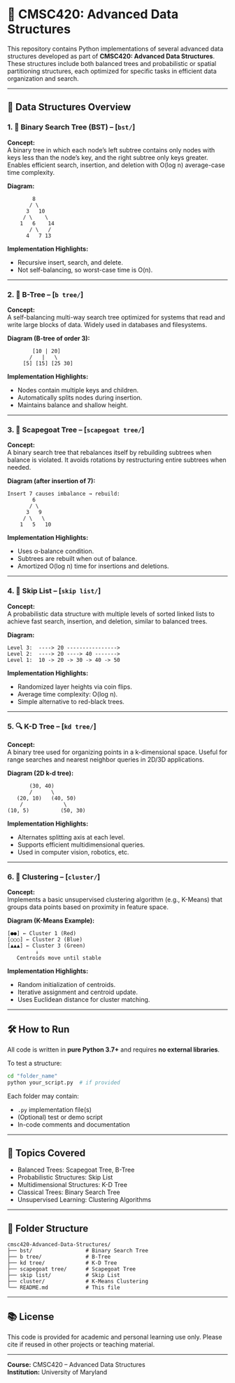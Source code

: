 # 🌲 CMSC420: Advanced Data Structures

This repository contains Python implementations of several advanced data structures developed as part of **CMSC420: Advanced Data Structures**. These structures include both balanced trees and probabilistic or spatial partitioning structures, each optimized for specific tasks in efficient data organization and search.

---

## 📁 Data Structures Overview

### 1. 🔢 Binary Search Tree (BST) – [`bst/`]

**Concept:**  
A binary tree in which each node’s left subtree contains only nodes with keys less than the node’s key, and the right subtree only keys greater. Enables efficient search, insertion, and deletion with O(log n) average-case time complexity.

**Diagram:**
```
        8
       / \
      3   10
     / \    \
    1   6    14
       / \   /
      4   7 13
```

**Implementation Highlights:**
- Recursive insert, search, and delete.
- Not self-balancing, so worst-case time is O(n).

---

### 2. 🌳 B-Tree – [`b tree/`]

**Concept:**  
A self-balancing multi-way search tree optimized for systems that read and write large blocks of data. Widely used in databases and filesystems.

**Diagram (B-tree of order 3):**
```
        [10 | 20]
       /   |   \
     [5] [15] [25 30]
```

**Implementation Highlights:**
- Nodes contain multiple keys and children.
- Automatically splits nodes during insertion.
- Maintains balance and shallow height.

---

### 3. 🧠 Scapegoat Tree – [`scapegoat tree/`]

**Concept:**  
A binary search tree that rebalances itself by rebuilding subtrees when balance is violated. It avoids rotations by restructuring entire subtrees when needed.

**Diagram (after insertion of 7):**
```
Insert 7 causes imbalance → rebuild:
        6
       / \
      3   9
     / \   \
    1   5   10
```

**Implementation Highlights:**
- Uses α-balance condition.
- Subtrees are rebuilt when out of balance.
- Amortized O(log n) time for insertions and deletions.

---

### 4. 🧵 Skip List – [`skip list/`]

**Concept:**  
A probabilistic data structure with multiple levels of sorted linked lists to achieve fast search, insertion, and deletion, similar to balanced trees.

**Diagram:**
```
Level 3:  ----> 20 ---------------->
Level 2:  ----> 20 ----> 40 ------->
Level 1:  10 -> 20 -> 30 -> 40 -> 50
```

**Implementation Highlights:**
- Randomized layer heights via coin flips.
- Average time complexity: O(log n).
- Simple alternative to red-black trees.

---

### 5. 🔍 K-D Tree – [`kd tree/`]

**Concept:**  
A binary tree used for organizing points in a k-dimensional space. Useful for range searches and nearest neighbor queries in 2D/3D applications.

**Diagram (2D k-d tree):**
```
       (30, 40)
       /      \
   (20, 10)   (40, 50)
    /             \
(10, 5)          (50, 30)
```

**Implementation Highlights:**
- Alternates splitting axis at each level.
- Supports efficient multidimensional queries.
- Used in computer vision, robotics, etc.

---

### 6. 🔗 Clustering – [`cluster/`]

**Concept:**  
Implements a basic unsupervised clustering algorithm (e.g., K-Means) that groups data points based on proximity in feature space.

**Diagram (K-Means Example):**
```
[●●] ← Cluster 1 (Red)
[○○○] ← Cluster 2 (Blue)
[▲▲▲] ← Cluster 3 (Green)
         ↓
   Centroids move until stable
```

**Implementation Highlights:**
- Random initialization of centroids.
- Iterative assignment and centroid update.
- Uses Euclidean distance for cluster matching.

---

## 🛠 How to Run

All code is written in **pure Python 3.7+** and requires **no external libraries**.

To test a structure:

```bash
cd "folder_name"
python your_script.py  # if provided
```

Each folder may contain:
- `.py` implementation file(s)
- (Optional) test or demo script
- In-code comments and documentation

---

## 🧠 Topics Covered

- Balanced Trees: Scapegoat Tree, B-Tree
- Probabilistic Structures: Skip List
- Multidimensional Structures: K-D Tree
- Classical Trees: Binary Search Tree
- Unsupervised Learning: Clustering Algorithms

---

## 📂 Folder Structure

```
cmsc420-Advanced-Data-Structures/
├── bst/                 # Binary Search Tree
├── b tree/              # B-Tree
├── kd tree/             # K-D Tree
├── scapegoat tree/      # Scapegoat Tree
├── skip list/           # Skip List
├── cluster/             # K-Means Clustering
└── README.md            # This file
```

---

## 📚 License

This code is provided for academic and personal learning use only. Please cite if reused in other projects or teaching material.

---

**Course:** CMSC420 – Advanced Data Structures  
**Institution:** University of Maryland
